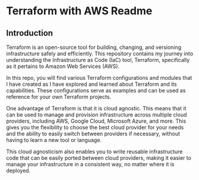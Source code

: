 # Terraform with AWS Readme
## Introduction
Terraform is an open-source tool for building, changing, and versioning infrastructure safely and efficiently. This repository contains my journey into understanding the Infrastructure as Code (IaC) tool, Terraform, specifically as it pertains to Amazon Web Services (AWS).

In this repo, you will find various Terraform configurations and modules that I have created as I have explored and learned about Terraform and its capabilities. These configurations serve as examples and can be used as reference for your own Terraform projects.

One advantage of Terraform is that it is cloud agnostic. This means that it can be used to manage and provision infrastructure across multiple cloud providers, including AWS, Google Cloud, Microsoft Azure, and more. This gives you the flexibility to choose the best cloud provider for your needs and the ability to easily switch between providers if necessary, without having to learn a new tool or language.

This cloud agnosticism also enables you to write reusable infrastructure code that can be easily ported between cloud providers, making it easier to manage your infrastructure in a consistent way, no matter where it is deployed.